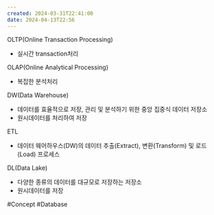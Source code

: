 ```yaml
---
created: 2024-03-31T22:41:00
date: 2024-04-13T22:56
---
```

OLTP(Online Transaction Processing)
- 실시간 transaction처리

OLAP(Online Analytical Processing)
- 복잡한 분석처리

DW(Data Warehouse)
- 데이터를 효율적으로 저장, 관리 및 분석하기 위한 중앙 집중식 데이터 저장소
- 원시데이터를 처리하여 저장

ETL
- 데이터 웨어하우스(DW)의 데이터 추출(Extract), 변환(Transform) 및 로드(Load) 프로세스

DL(Data Lake)
- 다양한 종류의 데이터를 대규모로 저장하는 저장소
- 원시데이터를 저장

#Concept 
#Database